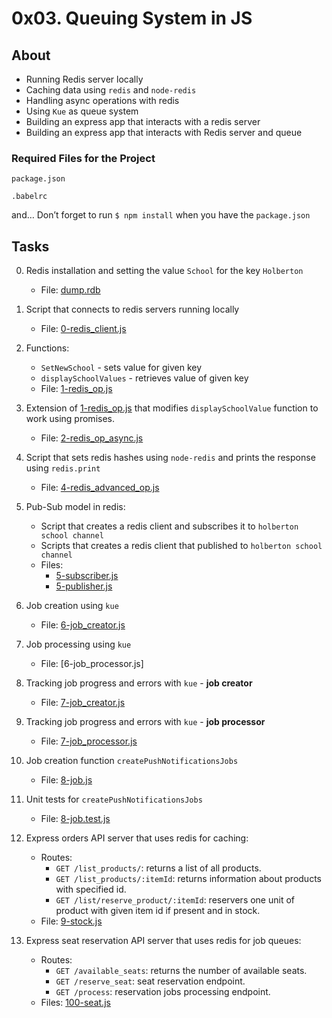 # 0x03. Queuing System in JS

## About
- Running Redis server locally
- Caching data using `redis` and `node-redis`
- Handling async operations with redis
- Using `Kue` as queue system
- Building an express app that interacts with a redis server
- Building an express app that interacts with Redis server and queue

### Required Files for the Project

`package.json`

`.babelrc`

and…
Don’t forget to run `$ npm install` when you have the `package.json`



## Tasks
0. Redis installation and setting the value `School` for the key `Holberton`
    - File: [dump.rdb](dump.rdb)
1. Script that connects to redis servers running locally
    - File: [0-redis_client.js](0-redis_client.js)

2. Functions:
    - `SetNewSchool` - sets value for given key
    - `displaySchoolValues` - retrieves value of given key
    - File: [1-redis_op.js](1-redis_op.js)

3. Extension of [1-redis_op.js](1-redis_op.js) that modifies `displaySchoolValue` function to work using promises.
    - File: [2-redis_op_async.js](2-redis_op_async.js)

4. Script that sets redis hashes using `node-redis` and prints the response using `redis.print`
    - File: [4-redis_advanced_op.js](4-redis_advanced_op.js)
5. Pub-Sub model in redis:
    - Script that creates a redis client and subscribes it to `holberton school channel`
    - Scripts that creates a redis client that published to `holberton school channel`
    - Files:
        - [5-subscriber.js](5-subscriber.js)
        - [5-publisher.js](5-publisher.js)
6. Job creation using `kue`
    - File: [6-job_creator.js](6-job_creator.js)

7. Job processing using `kue`
    - File: [6-job_processor.js]

8. Tracking job progress and errors with `kue` - **job creator**
    - File: [7-job_creator.js](7-job_creator.js)

9. Tracking job progress and errors with `kue` - **job processor**
    - File: [7-job_processor.js](7-job_processor.js)

10. Job creation function `createPushNotificationsJobs`
    - File: [8-job.js](8-job.js)

11. Unit tests for `createPushNotificationsJobs`
    - File: [8-job.test.js](8-job.test.js)

12. Express orders API server that uses redis for caching:
    - Routes:
        - `GET /list_products/`: returns a list of all products.
        - `GET /list_products/:itemId`: returns information about products with specified id.
        - `GET /list/reserve_product/:itemId`: reservers one unit of product with given item id if present and in stock.
    - File: [9-stock.js](9-stock.js)

13. Express seat reservation API server that uses redis for job queues:
    - Routes:
        - `GET /available_seats`: returns the number of available seats.
        - `GET /reserve_seat`: seat reservation endpoint.
        - `GET /process`: reservation jobs processing endpoint.
    - Files: [100-seat.js](100-seat.js)
